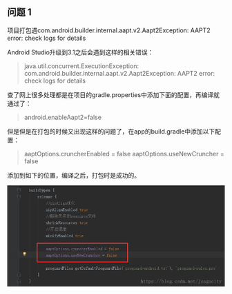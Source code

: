 ## 问题 1
项目打包遇com.android.builder.internal.aapt.v2.Aapt2Exception: AAPT2 error: check logs for details

Android Studio升级到3.1之后会遇到这样的相关错误：

> java.util.concurrent.ExecutionException: com.android.builder.internal.aapt.v2.Aapt2Exception: AAPT2 error: check logs for details

查了网上很多处理都是在项目的gradle.properties中添加下面的配置，再编译就通过了：

> android.enableAapt2=false

但是但是在打包的时候又出现这样的问题了，在app的build.gradle中添加以下配置：

> aaptOptions.cruncherEnabled = false 
> aaptOptions.useNewCruncher = false

添加到如下的位置，编译之后，打包时是成功的。 

![](../images/build_apk_error.png)